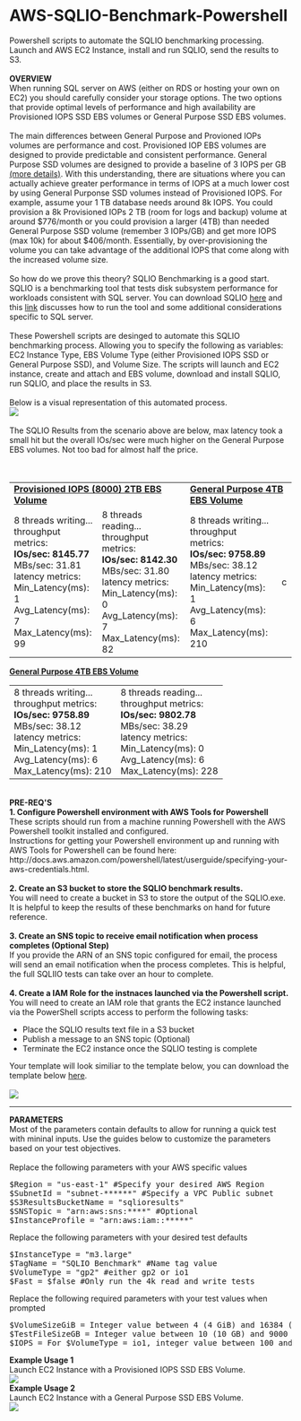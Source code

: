 # AWS-SQLIO-Benchmark-Powershell
Powershell scripts to automate the SQLIO benchmarking processing. Launch and AWS EC2 Instance, install and run SQLIO, send the results to S3. 
<br>
<br>
<b>OVERVIEW</b>
<br>
When running SQL server on AWS (either on RDS or hosting your own on EC2) you should carefully consider your storage options. The two options that provide optimal levels of performance and high availability are Provisioned IOPS SSD EBS volumes or General Purpose SSD EBS volumes.
<br>
<br>
The main differences between General Purpose and Provioned IOPs volumes are performance and cost. Provisioned IOP EBS volumes are designed to provide predictable and consistent performance. General Purpose SSD volumes are designed to provide a baseline of 3 IOPS per GB <a href="https://aws.amazon.com/blogs/aws/now-available-16-tb-and-20000-iops-elastic-block-store-ebs-volumes/" target="_blank">(more details)</a>. With this understanding, there are situations where you can actually achieve greater performance in terms of IOPS at a much lower cost by using General Purponse SSD volumes instead of Provisioned IOPS. For example, assume your 1 TB database needs around 8k IOPS. You could provision a 8k Provisioned IOPs 2 TB (room for logs and backup) volume at around $776/month or you could provision a larger (4TB) than needed General Purpose SSD volume (remember 3 IOPs/GB) and get more IOPS (max 10k) for about $406/month. Essentially, by over-provisioning the volume you can take advantage of the additional IOPS that come along with the increased volume size.
<br>
<br>
So how do we prove this theory? SQLIO Benchmarking is a good start. SQLIO is a benchmarking tool that tests disk subsystem performance for workloads consistent with SQL server. You can download SQLIO <a href="http://www.microsoft.com/en-us/download/details.aspx?id=20163">here</a> and this <a href="http://blogs.msdn.com/b/sqlmeditation/archive/2013/04/04/choosing-what-sqlio-tests-to-run-and-automating-sqlio-testing-somewhat.aspx">link</a> discusses how to run the tool and some additional considerations specific to SQL server.
<br>
<br>
These Powershell scripts are desinged to automate this SQLIO benchmarking process. Allowing you to specify the following as variables: EC2 Instance Type, EBS Volume Type (either Provisioned IOPS SSD or General Purpose SSD), and Volume Size. The scripts will launch and EC2 instance, create and attach and EBS volume, download and install SQLIO, run SQLIO, and place the results in S3.
<br>
<br>
Below is a visual representation of this automated process.
<br>
<img src="https://s3.amazonaws.com/russell.day/SQLIO_Process_Diagram.png">
<br>
<br>
The SQLIO Results from the scenario above are below, max latency took a small hit but the overall IOs/sec were much higher on the General Purpose EBS volumes. Not too bad for almost half the price.
<br>
<br>
<br>
<table>
<tr>
  <tr>
    <td colspan=2><b><u>Provisioned IOPS (8000) 2TB EBS Volume</u></b></td>
    <td colspan=2><b><u>General Purpose 4TB EBS Volume</u></b></td>
  </tr>
  <td>
    8 threads writing...<br>
    throughput metrics:<br>
    <b>IOs/sec:  8145.77</b><br>
    MBs/sec:    31.81<br>
    latency metrics:<br>
    Min_Latency(ms): 1<br>
    Avg_Latency(ms): 7<br>
    Max_Latency(ms): 99
  </td>
  <td>
    8 threads reading...<br>
    throughput metrics:<br>
    <b>IOs/sec:  8142.30</b><br>
    MBs/sec:    31.80<br>
    latency metrics:<br>
    Min_Latency(ms): 0<br>
    Avg_Latency(ms): 7<br>
    Max_Latency(ms): 82  
  </td>
  <td>
    8 threads writing...<br>
    throughput metrics:<br>
    <b>IOs/sec:  9758.89</b><br>
    MBs/sec:    38.12<br>
    latency metrics:<br>
    Min_Latency(ms): 1<br>
    Avg_Latency(ms): 6<br>
    Max_Latency(ms): 210
  </td>
  <td>c</td>
</tr>
</table>
<b><u>General Purpose 4TB EBS Volume</u></b>
<br>
<table>
  <tr>
    <td>
      8 threads writing...<br>
      throughput metrics:<br>
      <b>IOs/sec:  9758.89</b><br>
      MBs/sec:    38.12<br>
      latency metrics:<br>
      Min_Latency(ms): 1<br>
      Avg_Latency(ms): 6<br>
      Max_Latency(ms): 210
    </td>
    <td>
      8 threads reading...<br>
      throughput metrics:<br>
      <b>IOs/sec:  9802.78</b><br>
      MBs/sec:    38.29<br>
      latency metrics:<br>
      Min_Latency(ms): 0<br>
      Avg_Latency(ms): 6<br>
      Max_Latency(ms): 228
    </td>
  <tr>
</table>
<br>
<b>PRE-REQ'S</b>
<br>
<b>1. Configure Powershell environment with AWS Tools for Powershell</b>
These scripts should run from a machine running Powershell with the AWS Powershell toolkit installed and configured. <br>
Instructions for getting your Powershell environment up and running with AWS Tools for Powershell can be found here: http://docs.aws.amazon.com/powershell/latest/userguide/specifying-your-aws-credentials.html.
<br>
<br>
<b>2. Create an S3 bucket to store the SQLIO benchmark results.</b>
<br>
You will need to create a bucket in S3 to store the output of the SQLIO.exe. It is helpful to keep the results of these benchmarks on hand for future reference.
<br>
<br>
<b>3. Create an SNS topic to receive email notification when process completes (Optional Step)</b>
<br>
If you provide the ARN of an SNS topic configured for email, the process will send an email notification when the process completes. This is helpful, the full SQLIIO tests can take over an hour to complete.
<br>
<br>
<b>4. Create a IAM Role for the instnaces launched via the Powershell script.</b>
<br>
You will need to create an IAM role that grants the EC2 instance launched via the PowerShell scripts access to perform the following tasks:
<ul>
<li>Place the SQLIO results text file in a S3 bucket
<li>Publish a message to an SNS topic (Optional)
<li>Terminate the EC2 instance once the SQLIO testing is complete
</ul>
Your template will look similiar to the template below, you can download the template below <a href="https://s3.amazonaws.com/russell.day/SQLIO_EC2Instance_Policy.xml" target="_blank">here</a>.
<br>
<br>
<img src="https://s3.amazonaws.com/russell.day/SQLIO_InstancePolicyV2.png">
<br>
<hr>
<b>PARAMETERS</b>
<br>
Most of the parameters contain defaults to allow for running a quick test with mininal inputs. Use the guides below to customize the parameters based on your test objectives.
<br>
<br>
Replace the following parameters with your AWS specific values
<br>
<div class="highlight highlight-PowerShell">
<pre>
<span class="pl-c">$Region = "us-east-1" #Specify your desired AWS Region</span> 
<span class="pl-c">$SubnetId = "subnet-******" #Specify a VPC Public subnet</span> 
<span class="pl-c">$S3ResultsBucketName = "sqlioresults"</span>
<span class="pl-c">$SNSTopic = "arn:aws:sns:****" #Optional</span>
<span class="pl-c">$InstanceProfile = "arn:aws:iam::*****"</span>
</pre>
</div>
Replace the following parameters with your desired test defaults
<br>
<div class="highlight highlight-PowerShell">
<pre>
<span class="pl-c">$InstanceType = "m3.large"</span>
<span class="pl-c">$TagName = "SQLIO Benchmark" #Name tag value</span>
<span class="pl-c">$VolumeType = "gp2" #either gp2 or io1</span>
<span class="pl-c">$Fast = $false #Only run the 4k read and write tests</span>
</pre>
</div>
Replace the following required parameters with your test values when prompted
<br>
<div class="highlight highlight-PowerShell">
<pre>
<span class="pl-c">$VolumeSizeGiB = Integer value between 4 (4 GiB) and 16384 (16 TB)</span>
<span class="pl-c">$TestFileSizeGB = Integer value between 10 (10 GB) and 9000 (9TB)</span> 
<span class="pl-c">$IOPS = For $VolumeType = io1, integer value between 100 and 20000 else ($VolumeType=gp2) blank</span>
</pre>
</div>
<b>Example Usage 1</b> 
<br>
Launch EC2 Instance with a Provisioned IOPS SSD EBS Volume.
<br>
<img src="https://s3.amazonaws.com/russell.day/SQLIOBenchmark_Example_Usage_IOPS_v2.png">
<br>
<b>Example Usage 2</b> 
<br>
Launch EC2 Instance with a General Purpose SSD EBS Volume.
<br>
<img src="https://s3.amazonaws.com/russell.day/SQLIOBenchmark_Example_Usage_GP2.png">



